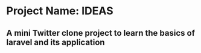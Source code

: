 # Project Name: IDEAS

## A mini Twitter clone project to learn the basics of laravel and its application
